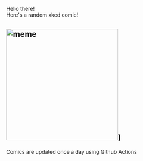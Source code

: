 Hello there! <br>Here's a random xkcd comic!<br>
## <img src="https://imgs.xkcd.com/comics/kerning.png" alt="meme" width="300"/>)<br>
Comics are updated once a day using Github Actions